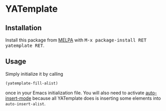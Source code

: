 # YATemplate #

## Installation ##

Install this package from [MELPA][] with <kbd>M-x package-install RET
yatemplate RET</kbd>.

## Usage ##

Simply initialize it by calling

```elisp
(yatemplate-fill-alist)
```

once in your Emacs initialization file. You will also need to activate
[auto-insert-mode][] because all YATemplate does is inserting some elements into
`auto-insert-alist`.

[MELPA]: http://melpa.org "MELPA"

[auto-insert-mode]: https://www.gnu.org/software/emacs/manual/html_node/autotype/Autoinserting.html "auto-insert-mode"

